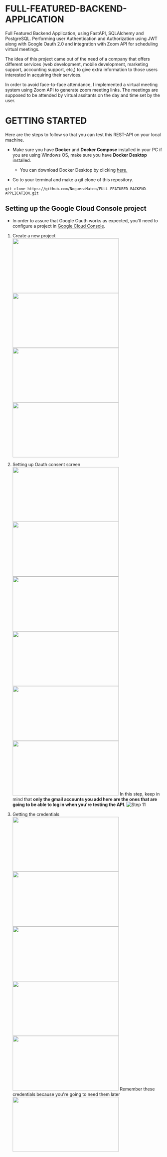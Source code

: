 # FULL-FEATURED-BACKEND-APPLICATION
Full Featured Backend Application, using FastAPI, SQLAlchemy and PostgreSQL. Performing user Authentication and Authorization using JWT along with Google Oauth 2.0 and integration with Zoom API for scheduling virtual meetings.

The idea of this project came out of the need of a company that offers different services (web development, mobile development, marketing support, accounting support, etc,) to give extra information to those users interested in acquiring their services. 

In order to avoid face-to-face attendance, I implemented a virtual meeting system using Zoom API to generate zoom meeting links. The meetings are supposed to be attended by virtual assitants on the day and time set by the user. 

# GETTING STARTED
Here are the steps to follow so that you can test this REST-API on your local machine.

- Make sure you have **Docker** and **Docker Compose** installed in your PC if you are using Windows OS, make sure you have **Docker Desktop** installed.
    - You can download Docker Desktop by clicking [here.](https://www.docker.com/products/docker-desktop/)

- Go to your terminal and make a git clone of this repository. 
```
git clone https://github.com/NogueraMateo/FULL-FEATURED-BACKEND-APPLICATION.git
```

## Setting up the Google Cloud Console project

- In order to assure that Google Oauth works as expected, you'll need to configure a project in [Google Cloud Console](https://console.cloud.google.com/welcome/new?_ga=2.117443785.-1160546546.1718048896). 

1. Create a new project<br>
    <img src="/assets/Step1.png" width="340" height="175">
    <img src="/assets/Step2.png" width="340" height="175">
    <img src="/assets/Step3.png" width="340" height="175">
    <img src="/assets/Step4.png" width="340" height="175">

 2. Setting up Oauth consent screen<br>
    <img src="/assets/Step5.png" width="340" height="175">
    <img src="/assets/Step6.png" width="340" height="175">
    <img src="/assets/Step7.png" width="340" height="175">
    <img src="/assets/Step8.png" width="340" height="175">
    <img src="/assets/Step9.png" width="340" height="175">
    <img src="/assets/Step10.png" width="340" height="175">
In this step, keep in mind that **only the gmail accounts you add here are the ones that are going to be able to log in when you're testing the API**. 
    ![Step 11](/assets/Step11.png)

3. Getting the credentials<br>
    <img src="/assets/Step12.png" width="340" height="175">
    <img src="/assets/Step13.png" width="340" height="175">
    <img src="/assets/Step14.png" width="340" height="175">
    <img src="/assets/Emphasis.png" width="340" height="175">
    <img src="/assets/Step15.png" width="340" height="175">
Remember these credentials because you're going to need them later
    <img src="/assets/Step16.png" width="340" height="175">

